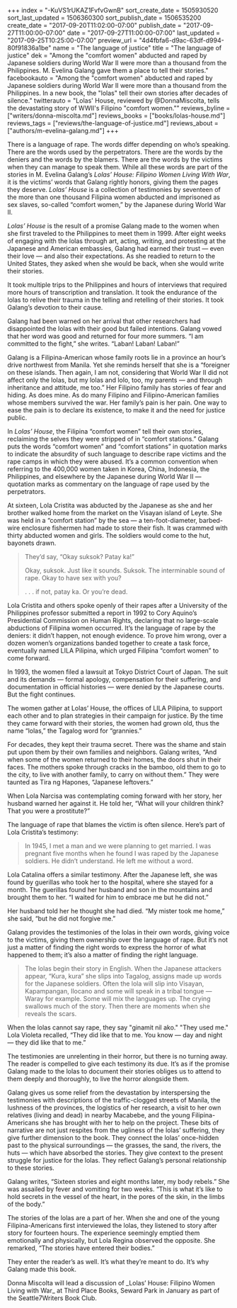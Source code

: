 +++
index = "-KuVS1rUKAZ1FvfvGwnB"
sort_create_date = 1505930520
sort_last_updated = 1506360300
sort_publish_date = 1506535200
create_date = "2017-09-20T11:02:00-07:00"
publish_date = "2017-09-27T11:00:00-07:00"
date = "2017-09-27T11:00:00-07:00"
last_updated = "2017-09-25T10:25:00-07:00"
preview_url = "4d4fbfa6-d9ac-63df-d994-80f91836a1be"
name = "The language of justice"
title = "The language of justice"
dek = "Among the \"comfort women\" abducted and raped by Japanese soldiers during World War II were more than a thousand from the Philippines. M. Evelina Galang gave them a place to tell their stories."
facebookauto = "Among the \"comfort women\" abducted and raped by Japanese soldiers during World War II were more than a thousand from the Philippines. In a new book, the \"lolas\" tell their own stories after decades of silence."
twitterauto = "Lolas' House, reviewed by @DonnaMiscolta, tells the devastating story of WWII's Filipino \"comfort women.\""
reviews_byline = ["writers/donna-miscolta.md"]
reviews_books = ["books/lolas-house.md"]
reviews_tags = ["reviews/the-language-of-justice.md"]
reviews_about = ["authors/m-evelina-galang.md"]
+++

There is a language of rape. The words differ depending on who’s speaking. There are the words used by the perpetrators. There are the words by the deniers and the words by the blamers. There are the words by the victims when they can manage to speak them.  While all these words are part of the stories in M. Evelina Galang’s _Lolas’ House: Filipino Women Living With War_, it is the victims’ words that Galang rightly honors, giving them the pages they deserve. _Lolas’ House_ is a collection of testimonies by seventeen of the more than one thousand Filipina women abducted and imprisoned as sex slaves, so-called “comfort women,” by the Japanese during World War II. 

_Lolas’ House_ is the result of a promise Galang made to the women when she first traveled to the Philippines to meet them in 1999. After eight weeks of engaging with the lolas through art, acting, writing, and protesting at the Japanese and American embassies, Galang had earned their trust — even their love — and also their expectations. As she readied to return to the United States, they asked when she would be back, when she would write their stories.

It took multiple trips to the Philippines and hours of interviews that required more hours of transcription and translation. It took the endurance of the lolas to relive their trauma in the telling and retelling of their stories. It took Galang’s devotion to their cause.

Galang had been warned on her arrival that other researchers had disappointed the lolas with their good but failed intentions. Galang vowed that her word was good and returned for four more summers. “I am committed to the fight,” she writes. “Laban! Laban! Laban!” 

Galang is a Filipina-American whose family roots lie in a province an hour’s drive northwest from Manila. Yet she reminds herself that she is a “foreigner on these islands. Then again, I am not, considering that World War II did not affect only the lolas, but my lolas and lolo, too, my parents — and through inheritance and attitude, me too.” Her Filipino family has stories of fear and hiding. As does mine. As do many Filipino and Filipino-American families whose members survived the war. Her family’s pain is her pain. One way to ease the pain is to declare its existence, to make it and the need for justice public.   

In _Lolas’ House_, the Filipina “comfort women” tell their own stories, reclaiming the selves they were stripped of in “comfort stations.” Galang puts the words “comfort women” and “comfort stations” in quotation marks to indicate the absurdity of such language to describe rape victims and the rape camps in which they were abused. It’s a common convention when referring to the 400,000 women taken in Korea, China, Indonesia, the Philippines, and elsewhere by the Japanese during World War II —  quotation marks as commentary on the language of rape used by the perpetrators. 

At sixteen, Lola Cristita was abducted by the Japanese as she and her brother walked home from the market on the Visayan island of Leyte. She was held in a “comfort station” by the sea — a ten-foot-diameter, barbed-wire enclosure fishermen had made to store their fish. It was crammed with thirty abducted women and girls. The soldiers would come to the hut, bayonets drawn.

<blockquote>
<p class="noindent">They’d say, “Okay suksok? Patay ka!”</p>

<p class="noindent">Okay, suksok. Just like it sounds. Suksok. The interminable sound of rape. Okay to have sex with you?</p>

<p class="noindent">. . . if not, patay ka. Or you’re dead.</p>
</blockquote>

Lola Cristita and others spoke openly of their rapes after a University of the Philippines professor submitted a report in 1992 to Cory Aquino’s Presidential Commission on Human Rights, declaring that no large-scale abductions of Filipina women occurred. It’s the language of rape by the deniers: it didn’t happen, not enough evidence. To prove him wrong, over a dozen women’s organizations banded together to create a task force, eventually named LILA Pilipina, which urged Filipina “comfort women” to come forward. 

In 1993, the women filed a lawsuit at Tokyo District Court of Japan. The suit and its demands — formal apology, compensation for their suffering, and documentation in official histories — were denied by the Japanese courts. But the fight continues.

The women gather at Lolas’ House, the offices of LILA Pilipina, to support each other and to plan strategies in their campaign for justice. By the time they came forward with their stories, the women had grown old, thus the name “lolas,” the Tagalog word for “grannies.”

For decades, they kept their trauma secret. There was the shame and stain put upon them by their own families and neighbors. Galang writes, “And when some of the women returned to their homes, the doors shut in their faces. The mothers spoke through cracks in the bamboo, old them to go to the city, to live with another family, to carry on without them.” They were taunted as Tira ng Hapones, “Japanese leftovers.”

When Lola Narcisa was contemplating coming forward with her story, her husband warned her against it. He told her, “What will your children think? That you were a prostitute?”

The language of rape that blames the victim is often silence. Here’s part of Lola Cristita’s testimony:

<blockquote>In 1945, I met a man and we were planning to get married. I was pregnant five months when he found I was raped by the Japanese soldiers. He didn’t understand. He left me without a word.</blockquote>

Lola Catalina offers a similar testimony. After the Japanese left, she was found by guerillas who took her to the hospital, where she stayed for a month. The guerillas found her husband and son in the mountains and brought them to her. “I waited for him to embrace me but he did not.”

Her husband told her he thought she had died. “My mister took me home,” she said, “but he did not forgive me.” 

Galang provides the testimonies of the lolas in their own words, giving voice to the victims, giving them ownership over the language of rape. But it’s not just a matter of finding the right words to express the horror of what happened to them; it’s also a matter of finding the right language.

<blockquote>The lolas begin their story in English. When the Japanese attackers appear, “Kura, kura” she slips into Tagalog, assigns made up words for the Japanese soldiers. Often the lola will slip into Visayan, Kapampangan, Ilocano and some will speak in a tribal tongue — Waray for example. Some will mix the languages up. The crying swallows much of the story. Then there are moments when she reveals the scars.</blockquote>

When the lolas cannot say rape, they say "ginamit nil ako." "They used me."  Lola Violeta recalled, “They did like that to me. You know &mdash; day and night &mdash; they did like that to me.”

The testimonies are unrelenting in their horror, but there is no turning away. The reader is compelled to give each testimony its due. It’s as if the promise Galang made to the lolas to document their stories obliges us to attend to them deeply and thoroughly, to live the horror alongside them. 

Galang gives us some relief from the devastation by interspersing the testimonies with descriptions of the traffic-clogged streets of Manila, the lushness of the provinces, the logistics of her research, a visit to her own relatives (living and dead) in nearby Macabebe, and the young Filipina-Americans she has brought with her to help on the project. These bits of narrative are not just respites from the ugliness of the lolas’ suffering, they give further dimension to the book. They connect the lolas’ once-hidden past to the physical surroundings — the grasses, the sand, the rivers, the huts — which have absorbed the stories. They give context to the present struggle for justice for the lolas. They reflect Galang’s personal relationship to these stories.

Galang writes, “Sixteen stories and eight months later, my body rebels.” She was assailed by fever and vomiting for two weeks. “This is what it’s like to hold secrets in the vessel of the heart, in the pores of the skin, in the limbs of the body.”

The stories of the lolas are a part of her. When she and one of the young Filipina-Americans first interviewed the lolas, they listened to story after story for fourteen hours. The experience seemingly emptied them emotionally and physically, but Lola Regina observed the opposite. She remarked, “The stories have entered their bodies.”

They enter the reader’s as well. It’s what they’re meant to do. It’s why Galang made this book.

<p class="footer">Donna Miscolta will lead a discussion of _Lolas’ House: Filipino Women Living with War_ at Third Place Books, Seward Park in January as part of the Seattle7Writers Book Club.</p>
